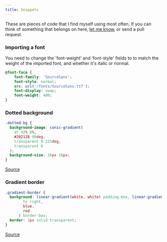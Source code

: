 ```yaml
---
title: Snippets
---
```


These are pieces of code that I find myself using most often. If you can think of something that belongs on here, [let me know](https://twitter.com/joodalooped.com), or send a pull request.

### Importing a font

You need to change the 'font-weight' and 'font-style' fields to to match the weight of the imported font, and whether it's italic or normal.

```css
@font-face {
    font-family: 'SourceSans';
    font-style: normal;
    src: url('/fonts/SourceSans.ttf');
    font-display: swap;
    font-weight: 400;  
}
```

### Dotted background

```css
.dotted-bg {
  background-image: conic-gradient(
    at 92% 8%,
    #202128 90deg,
    transparent 0 225deg,
    transparent 0
  );
  background-size: 16px 16px;
}
```
[Source](https://twitter.com/brotzky_/status/1749506883663327557)

### Gradient border

```css
.gradient-border {
  background: linear-gradient(white, white) padding-box, linear-gradient(
        to right,
        blue,
        red
      ) border-box;
  border: 1px solid transparent;
}
```
[Source](https://twitter.com/brotzky_/status/1750568966555340844)